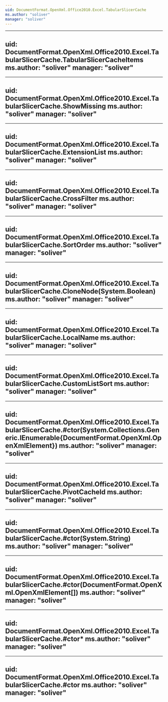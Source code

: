 ```yaml
---
uid: DocumentFormat.OpenXml.Office2010.Excel.TabularSlicerCache
ms.author: "soliver"
manager: "soliver"
---
```


---
uid: DocumentFormat.OpenXml.Office2010.Excel.TabularSlicerCache.TabularSlicerCacheItems
ms.author: "soliver"
manager: "soliver"
---

---
uid: DocumentFormat.OpenXml.Office2010.Excel.TabularSlicerCache.ShowMissing
ms.author: "soliver"
manager: "soliver"
---

---
uid: DocumentFormat.OpenXml.Office2010.Excel.TabularSlicerCache.ExtensionList
ms.author: "soliver"
manager: "soliver"
---

---
uid: DocumentFormat.OpenXml.Office2010.Excel.TabularSlicerCache.CrossFilter
ms.author: "soliver"
manager: "soliver"
---

---
uid: DocumentFormat.OpenXml.Office2010.Excel.TabularSlicerCache.SortOrder
ms.author: "soliver"
manager: "soliver"
---

---
uid: DocumentFormat.OpenXml.Office2010.Excel.TabularSlicerCache.CloneNode(System.Boolean)
ms.author: "soliver"
manager: "soliver"
---

---
uid: DocumentFormat.OpenXml.Office2010.Excel.TabularSlicerCache.LocalName
ms.author: "soliver"
manager: "soliver"
---

---
uid: DocumentFormat.OpenXml.Office2010.Excel.TabularSlicerCache.CustomListSort
ms.author: "soliver"
manager: "soliver"
---

---
uid: DocumentFormat.OpenXml.Office2010.Excel.TabularSlicerCache.#ctor(System.Collections.Generic.IEnumerable{DocumentFormat.OpenXml.OpenXmlElement})
ms.author: "soliver"
manager: "soliver"
---

---
uid: DocumentFormat.OpenXml.Office2010.Excel.TabularSlicerCache.PivotCacheId
ms.author: "soliver"
manager: "soliver"
---

---
uid: DocumentFormat.OpenXml.Office2010.Excel.TabularSlicerCache.#ctor(System.String)
ms.author: "soliver"
manager: "soliver"
---

---
uid: DocumentFormat.OpenXml.Office2010.Excel.TabularSlicerCache.#ctor(DocumentFormat.OpenXml.OpenXmlElement[])
ms.author: "soliver"
manager: "soliver"
---

---
uid: DocumentFormat.OpenXml.Office2010.Excel.TabularSlicerCache.#ctor*
ms.author: "soliver"
manager: "soliver"
---

---
uid: DocumentFormat.OpenXml.Office2010.Excel.TabularSlicerCache.#ctor
ms.author: "soliver"
manager: "soliver"
---
